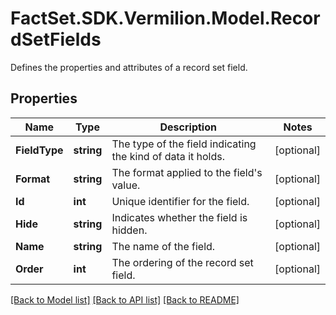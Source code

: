 # FactSet.SDK.Vermilion.Model.RecordSetFields
Defines the properties and attributes of a record set field.

## Properties

Name | Type | Description | Notes
------------ | ------------- | ------------- | -------------
**FieldType** | **string** | The type of the field indicating the kind of data it holds. | [optional] 
**Format** | **string** | The format applied to the field&#39;s value. | [optional] 
**Id** | **int** | Unique identifier for the field. | [optional] 
**Hide** | **string** | Indicates whether the field is hidden. | [optional] 
**Name** | **string** | The name of the field. | [optional] 
**Order** | **int** | The ordering of the record set field. | [optional] 

[[Back to Model list]](../README.md#documentation-for-models) [[Back to API list]](../README.md#documentation-for-api-endpoints) [[Back to README]](../README.md)

